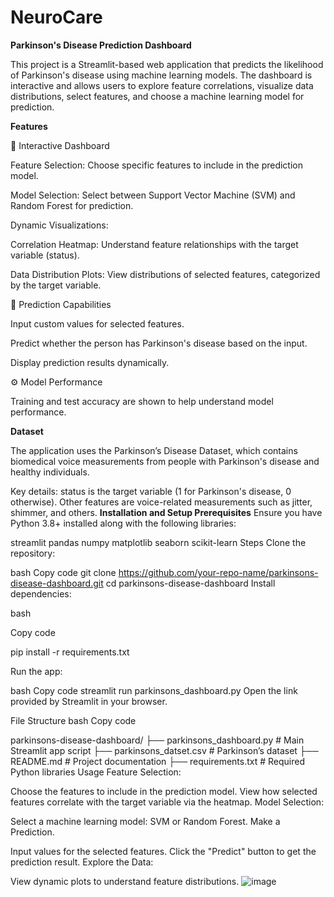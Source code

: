 # NeuroCare
**Parkinson's Disease Prediction Dashboard**

This project is a Streamlit-based web application that predicts the likelihood of Parkinson's disease using machine learning models. The dashboard is interactive and allows users to explore feature correlations, visualize data distributions, select features, and choose a machine learning model for prediction.

**Features**

🌟 Interactive Dashboard

Feature Selection: Choose specific features to include in the prediction model.

Model Selection: Select between Support Vector Machine (SVM) and Random Forest for prediction.

Dynamic Visualizations:

Correlation Heatmap: Understand feature relationships with the target variable (status).

Data Distribution Plots: View distributions of selected features, categorized by the target variable.

🧪 Prediction Capabilities

Input custom values for selected features.

Predict whether the person has Parkinson's disease based on the input.

Display prediction results dynamically.

⚙️ Model Performance

Training and test accuracy are shown to help understand model performance.

**Dataset**

The application uses the Parkinson’s Disease Dataset, which contains biomedical voice measurements from people with Parkinson's disease and healthy individuals. 

Key details: status is the target variable (1 for Parkinson's disease, 0 otherwise).
Other features are voice-related measurements such as jitter, shimmer, and others.
**Installation and Setup
Prerequisites**
Ensure you have Python 3.8+ installed along with the following libraries:

streamlit
pandas
numpy
matplotlib
seaborn
scikit-learn
Steps
Clone the repository:

bash
Copy code
git clone https://github.com/your-repo-name/parkinsons-disease-dashboard.git
cd parkinsons-disease-dashboard
Install dependencies:

bash

Copy code

pip install -r requirements.txt

Run the app:

bash
Copy code
streamlit run parkinsons_dashboard.py
Open the link provided by Streamlit in your browser.

File Structure
bash
Copy code

parkinsons-disease-dashboard/
├── parkinsons_dashboard.py    # Main Streamlit app script
├── parkinsons_datset.csv      # Parkinson’s dataset
├── README.md                  # Project documentation
├── requirements.txt           # Required Python libraries
Usage
Feature Selection:

Choose the features to include in the prediction model.
View how selected features correlate with the target variable via the heatmap.
Model Selection:

Select a machine learning model: SVM or Random Forest.
Make a Prediction.

Input values for the selected features.
Click the "Predict" button to get the prediction result.
Explore the Data:

View dynamic plots to understand feature distributions.
![image](https://github.com/user-attachments/assets/cd987cc8-c78b-45b1-8af0-7953987da96c)
